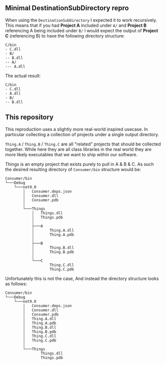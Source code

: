 ## Minimal DestinationSubDirectory repro

When using the `DestinationSubDirectory` I expected it to work recursively. This means that if you had **Project A** included under `A/` and **Project B** referencing A being included under `B/` I would expect the output of **Project C** (referencing B) to have the following directory structure:
```
C/bin 
- C.dll
- B/
-- B.dll
-- A/
--- A.dll
```

The actual result:
```
C/bin
- C.dll
- A.dll
- B/
-- B.dll
```

## This repository

This reproduction uses a slightly more real-world inspired usecase. In particular collecting a collection of projects under a single output directory.

`Thing.A` / `Thing.B` / `Thing.C` are all "related" projects that should be collected together. While here they are all class libraries in the real world they are more likely executables that we want to ship within our software.

Things is an empty project that exists purely to pull in A & B & C. As such the desired resulting directory of `Consumer/bin` structure would be:
```
Consumer/bin
└───Debug
    └───net9.0
        │   Consumer.deps.json
        │   Consumer.dll
        │   Consumer.pdb
        │
        └───Things
            │   Things.dll
            │   Things.pdb
            │
            ├───A
            │       Thing.A.dll
            │       Thing.A.pdb
            │
            ├───B
            │       Thing.B.dll
            │       Thing.B.pdb
            │
            └───C
                    Thing.C.dll
                    Thing.C.pdb
```

Unfortunately this is not the case, And instead the directory structure looks as follows:
```
Consumer/bin
└───Debug
    └───net9.0
        │   Consumer.deps.json
        │   Consumer.dll
        │   Consumer.pdb
        │   Thing.A.dll
        │   Thing.A.pdb
        │   Thing.B.dll
        │   Thing.B.pdb
        │   Thing.C.dll
        │   Thing.C.pdb
        │
        └───Things
                Things.dll
                Things.pdb
```
